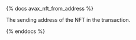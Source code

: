 {% docs avax_nft_from_address %}

The sending address of the NFT in the transaction. 

{% enddocs %}